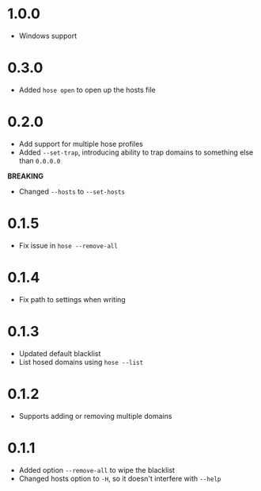 # 1.0.0

- Windows support

# 0.3.0

- Added `hose open` to open up the hosts file

# 0.2.0

- Add support for multiple hose profiles
- Added `--set-trap`, introducing ability to trap domains to something else than `0.0.0.0`

**BREAKING**

- Changed `--hosts` to `--set-hosts`

# 0.1.5

- Fix issue in `hose --remove-all`

# 0.1.4

- Fix path to settings when writing

# 0.1.3

- Updated default blacklist
- List hosed domains using `hose --list`

# 0.1.2

- Supports adding or removing multiple domains

# 0.1.1

- Added option `--remove-all` to wipe the blacklist
- Changed hosts option to `-H`, so it doesn't interfere with `--help`
